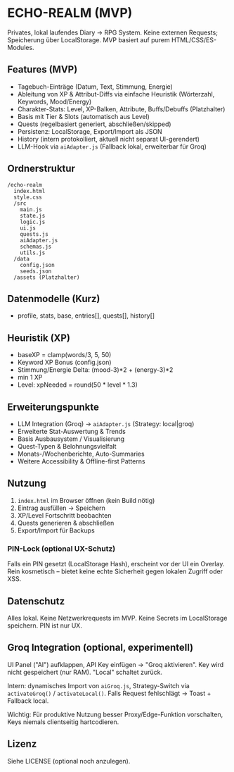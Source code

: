 # ECHO-REALM (MVP)

Privates, lokal laufendes Diary → RPG System. Keine externen Requests; Speicherung über LocalStorage. MVP basiert auf purem HTML/CSS/ES-Modules.

## Features (MVP)
- Tagebuch-Einträge (Datum, Text, Stimmung, Energie)
- Ableitung von XP & Attribut-Diffs via einfache Heuristik (Wörterzahl, Keywords, Mood/Energy)
- Charakter-Stats: Level, XP-Balken, Attribute, Buffs/Debuffs (Platzhalter)
- Basis mit Tier & Slots (automatisch aus Level)
- Quests (regelbasiert generiert, abschließen/skipped)
- Persistenz: LocalStorage, Export/Import als JSON
- History (intern protokolliert, aktuell nicht separat UI-gerendert)
- LLM-Hook via `aiAdapter.js` (Fallback lokal, erweiterbar für Groq)

## Ordnerstruktur
```
/echo-realm
  index.html
  style.css
  /src
    main.js
    state.js
    logic.js
    ui.js
    quests.js
    aiAdapter.js
    schemas.js
    utils.js
  /data
    config.json
    seeds.json
  /assets (Platzhalter)
```

## Datenmodelle (Kurz)
- profile, stats, base, entries[], quests[], history[]

## Heuristik (XP)
- baseXP = clamp(words/3, 5, 50)
- Keyword XP Bonus (config.json)
- Stimmung/Energie Delta: (mood-3)*2 + (energy-3)*2
- min 1 XP
- Level: xpNeeded = round(50 * level * 1.3)

## Erweiterungspunkte
- LLM Integration (Groq) → `aiAdapter.js` (Strategy: local|groq)
- Erweiterte Stat-Auswertung & Trends
- Basis Ausbausystem / Visualisierung
- Quest-Typen & Belohnungsvielfalt
- Monats-/Wochenberichte, Auto-Summaries
- Weitere Accessibility & Offline-first Patterns

## Nutzung
1. `index.html` im Browser öffnen (kein Build nötig)
2. Eintrag ausfüllen → Speichern
3. XP/Level Fortschritt beobachten
4. Quests generieren & abschließen
5. Export/Import für Backups

### PIN-Lock (optional UX-Schutz)
Falls ein PIN gesetzt (LocalStorage Hash), erscheint vor der UI ein Overlay. Rein kosmetisch – bietet keine echte Sicherheit gegen lokalen Zugriff oder XSS.

## Datenschutz
Alles lokal. Keine Netzwerkrequests im MVP. Keine Secrets im LocalStorage speichern. PIN ist nur UX.

## Groq Integration (optional, experimentell)
UI Panel ("AI") aufklappen, API Key einfügen → "Groq aktivieren". Key wird nicht gespeichert (nur RAM). "Local" schaltet zurück.

Intern: dynamisches Import von `aiGroq.js`, Strategy-Switch via `activateGroq()` / `activateLocal()`. Falls Request fehlschlägt → Toast + Fallback local.

Wichtig: Für produktive Nutzung besser Proxy/Edge-Funktion vorschalten, Keys niemals clientseitig hartcodieren.

## Lizenz
Siehe LICENSE (optional noch anzulegen).

